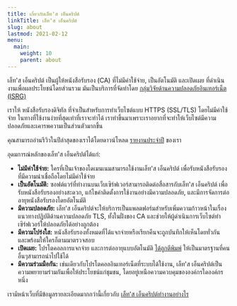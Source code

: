```yaml
---
title: เกี่ยวกับเล็ท'ส เอ็นคริปต์
linkTitle: เล็ท'ส เอ็นคริปต์
slug: about
lastmod: 2021-02-12
menu:
  main:
    weight: 10
    parent: about
---
```


เล็ท'ส เอ็นคริปต์ เป็นผู้ให้หนังสือรับรอง (CA) ที่ไม่มีค่าใช้จ่าย, เป็นอัตโนมัติ และเปิดเผย ที่ดำเนินงานเพื่อผลประโยชน์โดยส่วนรวม มันเป็นบริการที่จัดทำโดย [กลุ่มวิจัยด้านความปลอดภัยอินเทอร์เน็ต (ISRG)](https://www.abetterinternet.org/)

เราให้ หนังสือรับรองดิจิทัล ที่จำเป็นสำหรับการทำเว็บไซต์แบบ HTTPS (SSL/TLS) โดยไม่มีค่าใช้จ่าย ในทางที่ใช้งานง่ายที่สุดเท่าที่เราจะทำได้ เราทำขึ้นมาเพราะเราอยากที่จะทำให้เว็บไซต์มีความปลอดภัยและเคารพความเป็นส่วนตัวมากขึ้น

คุณสามารถอ่านรีวิวในปีล่าสุดของเราได้โดยดาวน์โหลด [รายงานประจำปี](https://www.abetterinternet.org/annual-reports/) ของเรา

อุดมการณ์หลักของเล็ท'ส เอ็นคริปต์ได้แก่:

* **ไม่มีค่าใช้จ่าย:** ใครที่เป็นเจ้าของโดเมนเนมสามารถใช้งานเล็ท'ส เอ็นคริปต์ เพื่อรับหนังสือรับรองที่มีความน่าเชื่อถือโดยไม่มีค่าใช้จ่าย
* **เป็นอัตโนมัติ:** ซอฟต์แวร์ที่ทำงานบนเว็บเซิร์ฟเวอร์สามารถติดต่อสื่อสารกับเล็ท'ส เอ็นคริปต์ เพื่อรับหนังสือรับรองอย่างสะดวก, แก้ไขค่าติดตั้งการใช้งานอย่างมีความปลอดภัย, และมีการจัดการต่ออายุหนังสือรับรองโดยอัตโนมัติ
* **มีความปลอดภัย:** เล็ท'ส เอ็นคริปต์จะให้บริการเป็นแพลตฟอร์มสำหรับเพิ่มความก้าวหน้าในเรื่องแนวทางปฏิบัติด้านความปลอดภัย TLS, ทั้งในฝั่งของ CA และช่วยให้ผู้ดำเนินการเว็บไซต์ทำเซิร์ฟเวอร์ให้ปลอดภัยได้อย่างถูกต้อง
* **มีความโปร่งใส:** หนังสือรับรองทั้งหมดที่ได้แจกจ่ายหรือเรียกคืนจะถูกบันทึกให้เห็นโดยทั่วกัน และพร้อมให้ใครก็ตามมาตรวจสอบ
* **เปิดเผย:** โปรโตคอลการแจกจ่าย และการต่ออายุแบบอัตโนมัติ [ ได้ถูกตีพิมพ์](https://tools.ietf.org/html/rfc8555) ให้เป็นมาตรฐานที่คนอื่นๆสามารถนำไปใช้ได้
* **มีความร่วมมือกัน:** เช่นเดียวกับโปรโตคอลอินเทอร์เน็ตที่ระบบได้ใช้งาน, เล็ท'ส เอ็นคริปต์เป็นความพยายามร่วมกันเพื่อให้ประโยชน์แก่ชุมชน, โดยอยู่เหนือความควบคุมขององค์กรใดองค์กรหนึ่ง

เรามีหน้าเว็บที่มีข้อมูลรายละเอียดมากกว่านี้เกี่ยวกับ [เล็ท'ส เอ็นคริปต์ทำงานอย่างไร](/how-it-works)
